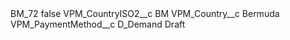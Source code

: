 <?xml version="1.0" encoding="UTF-8"?>
<CustomMetadata xmlns="http://soap.sforce.com/2006/04/metadata" xmlns:xsi="http://www.w3.org/2001/XMLSchema-instance" xmlns:xsd="http://www.w3.org/2001/XMLSchema">
    <label>BM_72</label>
    <protected>false</protected>
    <values>
        <field>VPM_CountryISO2__c</field>
        <value xsi:type="xsd:string">BM</value>
    </values>
    <values>
        <field>VPM_Country__c</field>
        <value xsi:type="xsd:string">Bermuda</value>
    </values>
    <values>
        <field>VPM_PaymentMethod__c</field>
        <value xsi:type="xsd:string">D_Demand Draft</value>
    </values>
</CustomMetadata>
